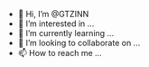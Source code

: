 - 👋 Hi, I’m @GTZINN
- 👀 I’m interested in ...
- 🌱 I’m currently learning ...
- 💞️ I’m looking to collaborate on ...
- 📫 How to reach me ...

<!---
GTZINN/GTZINN is a ✨ special ✨ repository because its `README.md` (this file) appears on your GitHub profile.
You can click the Preview link to take a look at your changes.
--->
